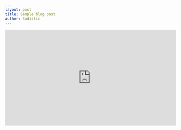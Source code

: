 ```yaml
---
layout: post
title: Sample blog post
author: Sadistic
---
```


<iframe width="560" height="315" src="https://www.youtube.com/embed/T6zRmfP2uAI" frameborder="0" allow="accelerometer; autoplay; encrypted-media; gyroscope; picture-in-picture" allowfullscreen></iframe>
